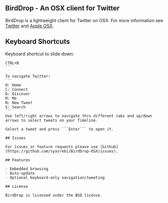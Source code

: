 ## BirdDrop - An OSX client for Twitter

BirdDrop is a lightweight client for Twitter on OSX. For more information see [Twitter](https://twitter.com) and [Apple OSX](http://www.apple.com/osx).

## Keyboard Shortcuts

Keyboard shortcut to slide down: 
````
CTRL+B
```

To navigate Twitter:
```
H: Home
C: Connect
D: Discover
M: Me
N: New Tweet
S: Search
```
Use left/right arrows to navigate thru different tabs and up/down arrows to select tweets on your Timeline.

Select a tweet and press ```Enter``` to open it.

## Issues

For issues or feature requests please use [Github](https://github.com/syasrebi/BirdDrop-OSX/issues).

## Features

- Embedded browsing
- Auto-update
- Optional keyboard-only navigation/tweeting

## License

BirdDrop is licensed under the BSD license.
